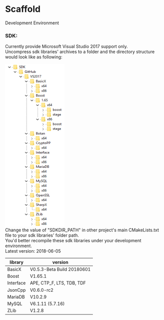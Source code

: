 # Scaffold
Development Environment

### SDK:
Currently provide Microsoft Visual Studio 2017 support only.
<br>Uncompress sdk libraries' archives to a folder and the directory structure would look like as following:
<div align=left>
<img width="193" height="525" src="https://raw.githubusercontent.com/xurendong/scaffold/master/IMG/sdk_directory_structure.png" alt="recommend directory structure"/>
</div>
Change the value of "SDKDIR_PATH" in other project's main CMakeLists.txt file to your sdk libraries' folder path.
<br>You'd better recompile these sdk libraries under your development environment.
<br>Latest version: 2018-06-05
<br>

| library | version |
| - | - |
| BasicX | V0.5.3-Beta Build 20180601 |
| Boost | V1.65.1 |
| Interface | APE, CTP_F, LTS, TDB, TDF |
| JsonCpp | V0.6.0-rc2 |
| MariaDB | V10.2.9 |
| MySQL | V6.1.11 (5.7.16) |
| ZLib | V1.2.8 |
